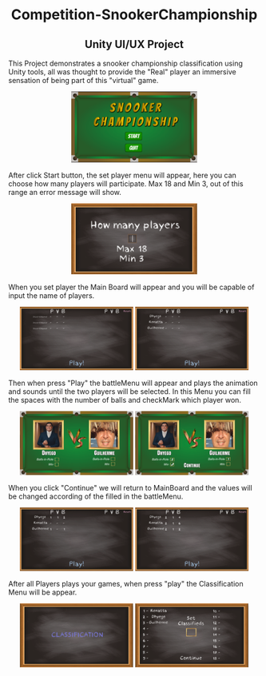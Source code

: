 <h1 align = center> Competition-SnookerChampionship </h1>

<h2 align = center> Unity UI/UX Project </h2>

This Project demonstrates a snooker championship classification using Unity tools, all was thought to provide the "Real" player an immersive sensation of being part of this "virtual" game.

<p align="center">
<img src = "MainMenu.png" width = "50%" >
</p>

After click Start button, the set player menu will appear, here you can choose how many players will participate. Max 18 and Min 3, out of this range an error message will show.

<p align="center">
<img src = "https://github.com/Dfam92/Competition-Board/blob/main/SetPlayersMenu.png" width = "50%" >
</p>

When you set player the Main Board will appear and you will be capable of input the name of players.

<p align="center">
<img src = "https://github.com/Dfam92/Competition-Board/blob/main/MainBoard.png" width = "45%" > <img src = "https://github.com/Dfam92/Competition-Board/blob/main/MainBoardWithNames.png" width = "45%" >
</p>

Then when press "Play" the battleMenu will appear and plays the animation and sounds until the two players will be selected. In this Menu you can fill the spaces with the number
of balls and checkMark which player won.

<p align="center">
<img src = "https://github.com/Dfam92/Competition-Board/blob/main/BattleMenu.png" width = "45%" > <img src = "https://github.com/Dfam92/Competition-Board/blob/main/BattleMenuSetted.png" width = "45%" >
</p>

When you click "Continue" we will return to MainBoard and the values will be changed according of the filled in the battleMenu. 

<p align="center">
<img src = "https://github.com/Dfam92/Competition-Board/blob/main/MainBoardChanged1.png" width = "45%" > <img src = "https://github.com/Dfam92/Competition-Board/blob/main/FinalMainBoard.png" width = "45%" >
</p>

After all Players plays your games, when press "play" the Classification Menu will be appear.

<p align="center">
<img src = "https://github.com/Dfam92/Competition-Board/blob/main/Classification.png" width = "45%" > <img src = "https://github.com/Dfam92/Competition-Board/blob/main/ClassificationMenu.png" width = "45%" >
</p>





